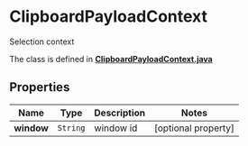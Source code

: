 

# ClipboardPayloadContext

Selection context

The class is defined in **[ClipboardPayloadContext.java](../../src/main/java/org/openapitools/model/ClipboardPayloadContext.java)**

## Properties

Name | Type | Description | Notes
------------ | ------------- | ------------- | -------------
**window** | `String` | window id |  [optional property]



